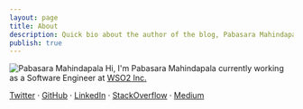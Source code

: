 ```yaml
---
layout: page
title: About
description: Quick bio about the author of the blog, Pabasara Mahindapala
publish: true
---
```


<div itemscope itemtype="https://schema.org/Person">
    <img itemprop="image" class="profile-image" src="{{ site.avatar }}" alt="Pabasara Mahindapala"/>
    Hi, I'm
    <span itemprop="name">Pabasara Mahindapala</span> currently working as a
    <span itemprop="jobTitle">Software Engineer</span> at 
    <span itemprop='memberof'>
        <span itemscope itemtype="http://schema.org/Organization" >
            <a href="https://wso2.com/about/team/pabasara-mahindapala/">
                <span itemprop='name'>WSO2 Inc.</span>
            </a>
        </span>
    </span>
    <!-- Lorem ipsum dolor sit amet -->
</div>

[Twitter](https://twitter.com/pabasara_mahi) &middot; [GitHub](https://github.com/pabasara-mahindapala) &middot; [LinkedIn](https://www.linkedin.com/in/pabasara-mahindapala/) &middot; [StackOverflow](https://stackoverflow.com/users/10310943/pabasara-mahindapala) &middot; [Medium](https://medium.com/@pabasaramahindapala)
